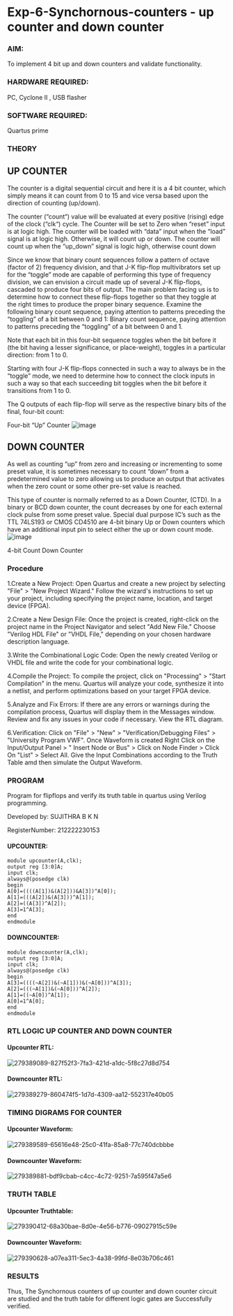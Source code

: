 # Exp-6-Synchornous-counters - up counter and down counter 
### AIM: 
To implement 4 bit up and down counters and validate  functionality.
### HARDWARE REQUIRED:  
PC, Cyclone II , USB flasher
### SOFTWARE REQUIRED: 
Quartus prime
### THEORY 

## UP COUNTER 
The counter is a digital sequential circuit and here it is a 4 bit counter, which simply means it can count from 0 to 15 and vice versa based upon the direction of counting (up/down). 

The counter (“count“) value will be evaluated at every positive (rising) edge of the clock (“clk“) cycle.
The Counter will be set to Zero when “reset” input is at logic high.
The counter will be loaded with “data” input when the “load” signal is at logic high. Otherwise, it will count up or down.
The counter will count up when the “up_down” signal is logic high, otherwise count down

Since we know that binary count sequences follow a pattern of octave (factor of 2) frequency division, and that J-K flip-flop multivibrators set up for the “toggle” mode are capable of performing this type of frequency division, we can envision a circuit made up of several J-K flip-flops, cascaded to produce four bits of output.
The main problem facing us is to determine how to connect these flip-flops together so that they toggle at the right times to produce the proper binary sequence.
Examine the following binary count sequence, paying attention to patterns preceding the “toggling” of a bit between 0 and 1:
Binary count sequence, paying attention to patterns preceding the “toggling” of a bit between 0 and 1.

Note that each bit in this four-bit sequence toggles when the bit before it (the bit having a lesser significance, or place-weight), toggles in a particular direction: from 1 to 0.



 
 

Starting with four J-K flip-flops connected in such a way to always be in the “toggle” mode, we need to determine how to connect the clock inputs in such a way so that each succeeding bit toggles when the bit before it transitions from 1 to 0.

The Q outputs of each flip-flop will serve as the respective binary bits of the final, four-bit count:

 
 

Four-bit “Up” Counter
![image](https://user-images.githubusercontent.com/36288975/169644758-b2f4339d-9532-40c5-af40-8f4f8c942e2c.png)



## DOWN COUNTER 

As well as counting “up” from zero and increasing or incrementing to some preset value, it is sometimes necessary to count “down” from a predetermined value to zero allowing us to produce an output that activates when the zero count or some other pre-set value is reached.

This type of counter is normally referred to as a Down Counter, (CTD). In a binary or BCD down counter, the count decreases by one for each external clock pulse from some preset value. Special dual purpose IC’s such as the TTL 74LS193 or CMOS CD4510 are 4-bit binary Up or Down counters which have an additional input pin to select either the up or down count mode.
![image](https://user-images.githubusercontent.com/36288975/169644844-1a14e123-7228-4ed8-81a9-eb937dff4ac8.png)


4-bit Count Down Counter
### Procedure
1.Create a New Project: Open Quartus and create a new project by selecting "File" > "New Project Wizard." Follow the wizard's instructions to set up your project, including specifying the project name, location, and target device (FPGA).

2.Create a New Design File: Once the project is created, right-click on the project name in the Project Navigator and select "Add New File." Choose "Verilog HDL File" or "VHDL File," depending on your chosen hardware description language.

3.Write the Combinational Logic Code: Open the newly created Verilog or VHDL file and write the code for your combinational logic.

4.Compile the Project: To compile the project, click on "Processing" > "Start Compilation" in the menu. Quartus will analyze your code, synthesize it into a netlist, and perform optimizations based on your target FPGA device.

5.Analyze and Fix Errors: If there are any errors or warnings during the compilation process, Quartus will display them in the Messages window. Review and fix any issues in your code if necessary. View the RTL diagram.

6.Verification: Click on "File" > "New" > "Verification/Debugging Files" > "University Program VWF". Once Waveform is created Right Click on the Input/Output Panel > " Insert Node or Bus" > Click on Node Finder > Click On "List" > Select All. Give the Input Combinations according to the Truth Table amd then simulate the Output Waveform.


### PROGRAM 

Program for flipflops  and verify its truth table in quartus using Verilog programming.

Developed by: SUJITHRA B K N

RegisterNumber:  212222230153

#### UPCOUNTER:
```
module upcounter(A,clk);
output reg [3:0]A;
input clk;
always@(posedge clk)
begin
A[0]=((((A[1])&(A[2]))&A[3])^A[0]);
A[1]=(((A[2])&(A[3]))^A[1]);
A[2]=((A[3])^A[2]);
A[3]=1^A[3];
end
endmodule
```

#### DOWNCOUNTER:
```
module downcounter(A,clk);
output reg [3:0]A;
input clk;
always@(posedge clk)
begin
A[3]=((((~A[2])&(~A[1]))&(~A[0]))^A[3]);
A[2]=(((~A[1])&(~A[0]))^A[2]);
A[1]=((~A[0])^A[1]);
A[0]=1^A[0];
end
endmodule

```

### RTL LOGIC UP COUNTER AND DOWN COUNTER  

#### Upcounter RTL:

![279389089-827f52f3-7fa3-421d-a1dc-5f8c27d8d754](https://github.com/sujithrabkn/Exp-7-Synchornous-counters-/assets/119477857/6401bf5e-8663-4a53-9df4-3d56cc9dbfe7)

#### Downcounter RTL:

![279389279-860474f5-1d7d-4309-aa12-552317e40b05](https://github.com/sujithrabkn/Exp-7-Synchornous-counters-/assets/119477857/1a3a27a1-8818-4720-b09f-047f3de2317f)

### TIMING DIGRAMS FOR COUNTER  

#### Upcounter Waveform:

![279389589-65616e48-25c0-41fa-85a8-77c740dcbbbe](https://github.com/sujithrabkn/Exp-7-Synchornous-counters-/assets/119477857/691b2ef4-bfa8-410e-9294-e4388d85fbd4)

#### Downcounter Waveform:
![279389881-bdf9cbab-c4cc-4c72-9251-7a595f47a5e6](https://github.com/sujithrabkn/Exp-7-Synchornous-counters-/assets/119477857/6767f1a4-1887-4585-9e20-0d764334ccb6)


### TRUTH TABLE 

#### Upcounter Truthtable:

![279390412-68a30bae-8d0e-4e56-b776-09027915c59e](https://github.com/sujithrabkn/Exp-7-Synchornous-counters-/assets/119477857/ddb0687a-2f30-4ba0-81ab-38c4ad0ae129)

#### Downcounter Waveform:

![279390628-a07ea311-5ec3-4a38-99fd-8e03b706c461](https://github.com/sujithrabkn/Exp-7-Synchornous-counters-/assets/119477857/08b44849-7624-4ce4-95ba-d78c9534d516)

### RESULTS 

Thus, The Synchornous counters of up counter and down counter circuit are studied and the truth table for different logic gates are Successfully verified.
